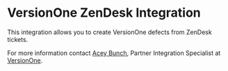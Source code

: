 # VersionOne ZenDesk Integration

This integration allows you to create VersionOne defects from ZenDesk tickets. 

For more information contact [Acey Bunch](mailto:acey.bunch@versionone.com), Partner Integration Specialist at [VersionOne](http://www.versionone.com).


